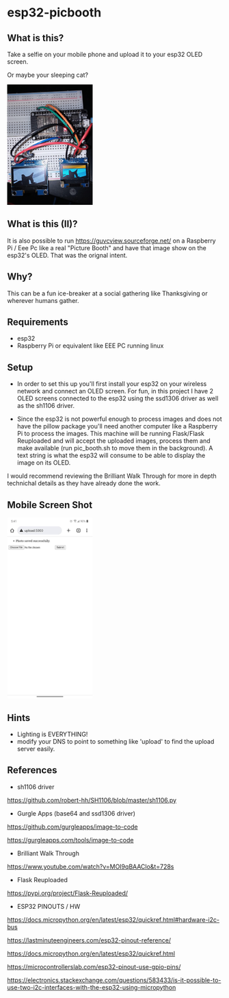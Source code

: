 # esp32-picbooth

## What is this?
Take a selfie on your mobile phone and upload it to your esp32 OLED screen.

Or maybe your sleeping cat?

<img src="cat.jpg"  width="200"/>



## What is this (II)?
It is also possible to run https://guvcview.sourceforge.net/ on a Raspberry Pi / Eee Pc like a real "Picture Booth" and have that image show on the esp32's OLED.
That was the orignal intent. 

## Why?
This can be a fun ice-breaker at  a social gathering like Thanksgiving or wherever humans gather.

## Requirements
- esp32
- Raspberry Pi or equivalent like EEE PC running linux

## Setup
- In order to set this up you'll first install your esp32 on your wireless network and connect an OLED screen.
For fun, in this project I have 2 OLED screens connected to the esp32 using the ssd1306 driver as well as the sh1106  driver. 

- Since the esp32 is not powerful enough to process images and does not have the pillow package you'll need another computer like a Raspberry Pi to process the images. This machine will be running Flask/Flask Reuploaded and will accept the uploaded images, process them and make available (run pic_booth.sh to move them in the background). A text string is what the esp32 will consume to be able to  display the image on its OLED.

I would recommend reviewing the Brilliant Walk Through for more in depth technichal details as they have already done the work.

## Mobile Screen Shot

<img src="mobile.jpg"  width="200"/>

## Hints
- Lighting is EVERYTHING!
- modify your DNS to point to something like 'upload' to find the upload server easily.

## References
- sh1106 driver

https://github.com/robert-hh/SH1106/blob/master/sh1106.py

- Gurgle Apps (base64 and ssd1306 driver)

https://github.com/gurgleapps/image-to-code

https://gurgleapps.com/tools/image-to-code

- Brilliant Walk Through

https://www.youtube.com/watch?v=MOI9qBAAClo&t=728s

- Flask Reuploaded

https://pypi.org/project/Flask-Reuploaded/

- ESP32 PINOUTS / HW

https://docs.micropython.org/en/latest/esp32/quickref.html#hardware-i2c-bus

https://lastminuteengineers.com/esp32-pinout-reference/

https://docs.micropython.org/en/latest/esp32/quickref.html

https://microcontrollerslab.com/esp32-pinout-use-gpio-pins/

https://electronics.stackexchange.com/questions/583433/is-it-possible-to-use-two-i2c-interfaces-with-the-esp32-using-micropython

